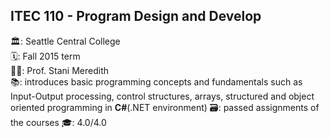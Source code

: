 ## ITEC 110 - Program Design and Develop

🏛: Seattle Central College <br>
🗓: Fall 2015 term <br>
👩‍🏫: Prof. Stani Meredith <br>
📚: introduces basic programming concepts and fundamentals such as Input-Output processing, control structures, arrays, structured and object oriented programming in <b>C#</b>(.NET environment)
🗃: passed assignments of the courses
🎓: 4.0/4.0
